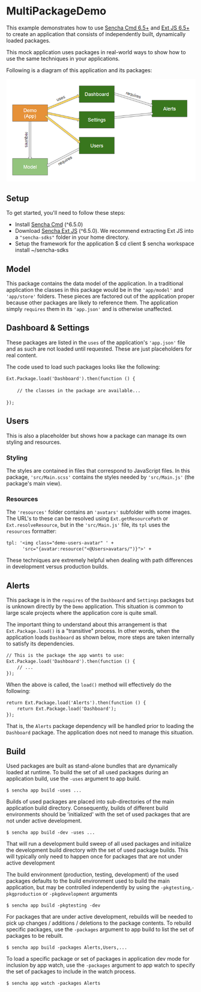 # MultiPackageDemo

This example demonstrates how to use
[Sencha Cmd 6.5+](https://www.sencha.com/products/sencha-cmd) and
[Ext JS 6.5+](https://www.sencha.com/products/extjs) to create an application that
consists of independently built, dynamically loaded packages.

This mock application uses packages in real-world ways to show how to use the same
techniques in your applications.

Following is a diagram of this application and its packages:

![Architecture](docs/architecture.png)

## Setup

To get started, you'll need to follow these steps:

- Install [Sencha Cmd](https://www.sencha.com/products/extjs/cmd-download/) (^6.5.0)
- Download [Sencha Ext JS](https://www.sencha.com/products/extjs) (^6.5.0).  We
  recommend extracting Ext JS into a `"sencha-sdks"` folder in your home directory.
- Setup the framework for the application
    $ cd client
    $ sencha workspace install ~/sencha-sdks


## Model

This package contains the data model of the application. In a traditional application
the classes in this package would be in the `'app/model'` and `'app/store'` folders.
These pieces are factored out of the application proper because other packages are
likely to reference them. The application simply `requires` them in its `'app.json'`
and is otherwise unaffected.

## Dashboard & Settings

These packages are listed in the `uses` of the application's `'app.json'` file and
as such are not loaded until requested. These are just placeholders for real content.

The code used to load such packages looks like the following:

    Ext.Package.load('Dashboard').then(function () {
    
        // the classes in the package are available...
        
    });

## Users

This is also a placeholder but shows how a package can manage its own styling and
resources.

### Styling

The styles are contained in files that correspond to JavaScript files. In this package,
`'src/Main.scss'` contains the styles needed by `'src/Main.js'` (the package's main view).

### Resources

The `'resources'` folder contains an `'avatars'` subfolder with some images. The URL's
to these can be resolved using `Ext.getResourcePath` or `Ext.resolveResource`, but in
the `'src/Main.js'` file, its `tpl` uses the `resources` formatter:

    tpl: '<img class="demo-users-avatar" ' + 
          'src="{avatar:resource("<@Users>avatars/")}">' +

These techniques are extremely helpful when dealing with path differences in development
versus production builds.

## Alerts

This package is in the `requires` of the `Dashboard` and `Settings` packages but is
unknown directly by the `Demo` application. This situation is common to large scale
projects where the application core is quite small.

The important thing to understand about this arrangement is that `Ext.Package.load()` is
a "transitive" process. In other words, when the application loads `Dashboard` as shown
below, more steps are taken internally to satisfy its dependencies.

    // This is the package the app wants to use:
    Ext.Package.load('Dashboard').then(function () {
        // ...
    });

When the above is called, the `load()` method will effectively do the following:

    return Ext.Package.load('Alerts').then(function () {
        return Ext.Package.load('Dashboard');
    });

That is, the `Alerts` package dependency will be handled prior to loading the `Dashboard`
package. The application does not need to manage this situation.


## Build

Used packages are built as stand-alone bundles that are dynamically loaded at runtime.  To
build the set of all used packages during an application build, use the `-uses` argument
to app build.

    $ sencha app build -uses ...

Builds of used packages are placed into sub-directories of the main application build 
directory. Consequently, builds of different build environments should be 'initialized' 
with the set of used packages that are not under active development.

    $ sencha app build -dev -uses ...

That will run a development build sweep of all used packages and initialize the development
build directory with the set of used package builds.  This will typically only need to 
happen once for packages that are not under active development

The build environment (production, testing, development) of the used packages defaults
to the build environment used to build the main application, but may be controlled 
independently by using the `-pkgtesting`,`-pkgproduction` or `-pkgdevelopment` arguments

    $ sencha app build -pkgtesting -dev
    
For packages that are under active development, rebuilds will be needed to pick up changes
/ additions / deletions to the package contents.  To rebuild specific packages, use the 
`-packages` argument to app build to list the set of packages to be rebuilt.

    $ sencha app build -packages Alerts,Users,...
     
To load a specific package or set of packages in application dev mode for inclusion by 
app watch, use the `-packages` argument to app watch to specify the set of packages to 
include in the watch process.
    
    $ sencha app watch -packages Alerts
